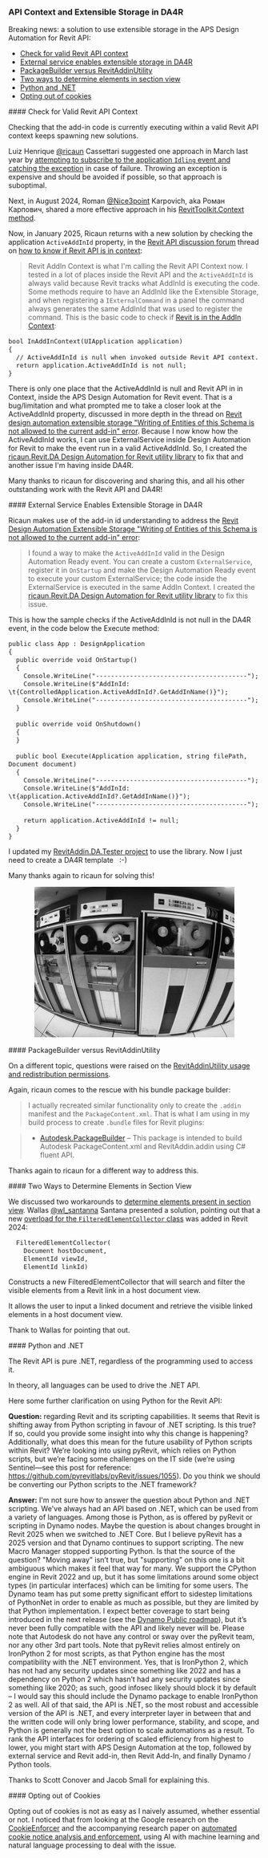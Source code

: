 <head>
<meta http-equiv="Content-Type" content="text/html; charset=utf-8">
<link rel="stylesheet" type="text/css" href="bc.css">

<!--
https://prismjs.com
<pre><code class="language-cs">
-->
<link href="https://cdn.jsdelivr.net/npm/prismjs@1.29.0/themes/prism.min.css" rel="stylesheet" />
<script src="https://cdn.jsdelivr.net/npm/prismjs@1.29.0/components/prism-core.min.js"></script>
<script src="https://cdn.jsdelivr.net/npm/prismjs@1.29.0/plugins/autoloader/prism-autoloader.min.js"></script>
<style> code[class*=language-], pre[class*=language-] { font-size : 90%; } </style>

</head>

<!--

- check api context
  ricaun 2024-03
  https://thebuildingcoder.typepad.com/blog/2024/03/api-context-aps-toolkit-and-da4r-debugging.html#2
  roman nice3point 2024-08
  https://thebuildingcoder.typepad.com/blog/2024/08/api-context-background-process-postcommand.html#4
  ricaun 2025-01
  [How to know if Revit API is in Context](https://forums.autodesk.com/t5/revit-api-forum/how-to-know-if-revit-api-is-in-context/m-p/13276039#M83476)

- ricaun handles add-in id for extensible storage in DA4R to solve
  Revit Design Automation | Extensible Storage "Writing of Entities of this Schema is not allowed to the current add-in." Error
  https://forums.autodesk.com/t5/revit-api-forum/revit-design-automation-extensible-storage-quot-writing-of/m-p/13280384#M83582

@tristan-m I found a way to make the ActiveAddInId valid in the Design Automation Ready event.

You can create a custom ExternalSevice and register in the OnStartup and make the Design Automation Ready event to execute your custom ExternalSevice, the code inside the ExternalSevice is execute in the same AddIn Context.

I created a library to make easier to use DA4R and fix this issue by default.
https://github.com/ricaun-io/ricaun.Revit.DA


This is how the sample to check if the ActiveAddInId is not null in the DA4R event. In the code below the Execute method.
public class App : DesignApplication
{
    public override void OnStartup()
    {
        Console.WriteLine("----------------------------------------");
        Console.WriteLine($"AddInId: \t{ControlledApplication.ActiveAddInId?.GetAddInName()}");
        Console.WriteLine("----------------------------------------");
    }

    public override void OnShutdown()
    {
    }

    public bool Execute(Application application, string filePath, Document document)
    {
        Console.WriteLine("----------------------------------------");
        Console.WriteLine($"AddInId: \t{application.ActiveAddInId?.GetAddInName()}");
        Console.WriteLine("----------------------------------------");

        return application.ActiveAddInId != null;
    }
}

I update my RevitAddin.DA.Tester project to use the library.
https://github.com/ricaun-io/RevitAddin.DA.Tester


Now I just need to create a DA4R template 😊


- ricaun's bundle package builder
  RevitAddinUtility usage and redistribution permissions.
  https://forums.autodesk.com/t5/revit-api-forum/revitaddinutility-usage-and-redistribution-permissions/td-p/8182324
  I actually recreate a similar package only to create the .addin and the PackageContent.xml. That what I have been using in my build process to create .bundle files for the Revit plugins.
  https://github.com/ricaun-io/Autodesk.PackageBuilder

- we discussed two workarounds to [Determine Elements Present in Section View]
  https://thebuildingcoder.typepad.com/blog/2024/01/directcontext3d-ids-and-linked-section-elements-.html#5
  now Wallas [@wl_santanna](https://forums.autodesk.com/t5/user/viewprofilepage/user-id/9728005) Santana presented the true solution, pointing out that:
  A new overload for the FilteredElementCollector class was added in revit 2024. It allows the user to input a linked document and retrieve the visible linked elements in a host document view.
  ApiDocs.co · Revit · FilteredElementCollector Constructor (Document, ElementId, ElementId)
  https://apidocs.co/apps/revit/2024/968b52a0-de55-2f96-de40-968812bc41c7.htm
  https://www.revitapidocs.com/2024/968b52a0-de55-2f96-de40-968812bc41c7.htm
  FilteredElementCollector(Document, ElementId, ElementId)
  Constructs a new FilteredElementCollector that will search and filter the visible elements from a Revit link in a host document view.
  Constructs a new FilteredElementCollector that will search and filter the visible elements from a Revit link in a host document view.

- https://autodesk.slack.com/archives/C0SR6NAP8/p1730892247924659
  Python versus .NET
  Q: regarding Revit and its scripting capabilities.
  It seems that Revit is shifting away from Python scripting in favor of .NET scripting. Is this accurate? If so, could you provide some insight into why this change is happening? Additionally, what does this mean for the future usability of Python scripts within Revit?
  We’re currently looking to use PyRevit, which relies on Python scripts, but we’re facing some challenges on the IT side (we’re using Sentinel—see this post for reference: https://github.com/pyrevitlabs/pyRevit/issues/1055). From Autodesk’s perspective, should we (and others) be converting our Python scripts to the .NET framework?".
  A1: I'm not sure how to answer the question about Python and .NET scripting.    We've always had an API based on .NET, which can be used from a variety of languages.  Among those is Python, as is offered by PyRevit or scripting in Dynamo nodes.
  Maybe the question is about changes brought in Revit 2025 when we switched to .NET Core.  But I believe PyRevit has a 2025 version and that Dynamo continues to support scripting.
  The new Macro Manager stopped supporting Python.
  Is that the source of the question?
  Moving away isn’t true, but ‘supporting’ on this one is a bit ambiguous which makes it feel that way for many. We support the CPython engine in Revit 2022 and up, but it has some limitations around some object types (in particular interfaces) which can be limiting for some users. The Dynamo team has put some pretty significant effort to sidestep limitations of PythonNet in order to enable as much as possible, but they are limited by that Python implementation. I expect better coverage to start being introduced in 2026 (see the Dynamo Public roadmap), but it’s never been fully compatible with the API and likely never will be.
  One thing which I think is imperative to note that we do not have any control or sway over the PyRevit team, nor any other 3rd part tool (such as Sentinel). Note that PyRevit relies almost entirely on IronPython 2 for most scripts as that Python engine has the most compatibility with the .NET environment. Yes that is IronPython2 which has not had any security updates since something like 2022 and has a dependency on Python 2 which hasn’t had any security updates since something like 2020… as such good infosec likely should block it by default - I would say this should include the Dynamo package to enable IronPython 2 as well.
  All of that said, the API is .NET so the most robust and accessible version of the API is .NET, and every interpreter layer in between that and the written code will only bring lower performance, stability, and scope, and Python is generally not the best option to scale automations as a result.
  (For anyone curious about my personal ordering of scaled efficiency I rank them as APS Design Automation, then external service and Revit Add-In, then Revit Add-In, then Dynamo / Python tools)  (edited)

- how to opt out of non-essential cookies?
  not so easy, check out the Google research on
  CookieEnforcer
  https://research.google/pubs/cookieenforcer-automated-cookie-notice-analysis-and-enforcement/
  and the accompanying research paper
  on [Automated Cookie Notice Analysis and Enforcement](https://www.usenix.org/system/files/sec23fall-prepub-389-khandelwal.pdf)
  using AI with machine learning and natural language processing

twitter:

A solution to check for valid #RevitAPI context and use extensible storage in the @AutodeskAPS Design Automation for Revit API, PackageBuilder versus RevitAddinUtility, Python vs .NET and two ways to determine elements in section view @AutodeskRevit #BIM @DynamoBIM https://thebuildingcoder.typepad.com/blog/2025/01/api-context-and-extensible-storage-in-da4r.html



#RevitAPI @AutodeskRevit #BIM @DynamoBIM @AutodeskAPS


A solution to use extensible storage in the APS Design Automation for Revit API
&ndash; Check for valid Revit API context
&ndash; External service enables extensible storage in DA4R
&ndash; PackageBuilder versus RevitAddinUtility
&ndash; Two ways to determine elements in section view
&ndash; Python and .NET
&ndash; Opting out of cookies...

linkedin:

#BIM #DynamoBIM #AutodeskAPS #Revit #API #IFC #SDK #Autodesk #AEC #adsk

the [Revit API discussion forum](http://forums.autodesk.com/t5/revit-api-forum/bd-p/160) thread

<center>
<img src="img/" alt="" title="" width="600"/>
<p style="font-size: 80%; font-style:italic"></p>
<a href="img/.gif"><p style="font-size: 80%; font-style:italic">Click for animation</p></a>
</center>

-->

### API Context and Extensible Storage in DA4R

Breaking news: a solution to use extensible storage in the APS Design Automation for Revit API:

- [Check for valid Revit API context](#2)
- [External service enables extensible storage in DA4R](#3)
- [PackageBuilder versus RevitAddinUtility](#4)
- [Two ways to determine elements in section view](#5)
- [Python and .NET](#6)
- [Opting out of cookies](#7)

####<a name="2"></a> Check for Valid Revit API Context

Checking that the add-in code is currently executing within a valid Revit API context keeps spawning new solutions.

Luiz Henrique [@ricaun](https://ricaun.com/) Cassettari suggested one approach in March last year
by [attempting to subscribe to the application `Idling` event and catching the exception](https://thebuildingcoder.typepad.com/blog/2024/03/api-context-aps-toolkit-and-da4r-debugging.html#2) in
case of failure.
Throwing an exception is expensive and should be avoided if possible, so that approach is suboptimal.

Next, in August 2024, Roman [@Nice3point](https://t.me/nice3point) Karpovich, aka Роман Карпович, shared a more effective approach in
his [RevitToolkit.Context method](https://thebuildingcoder.typepad.com/blog/2024/08/api-context-background-process-postcommand.html#4).

Now, in January 2025, Ricaun returns with a new solution by checking the application `ActiveAddInId` property, in
the [Revit API discussion forum](http://forums.autodesk.com/t5/revit-api-forum/bd-p/160) thread
on [how to know if Revit API is in context](https://forums.autodesk.com/t5/revit-api-forum/how-to-know-if-revit-api-is-in-context/m-p/13276039#M83476):

> Revit AddIn Context is what I'm calling the Revit API Context now.
I tested in a lot of places inside the Revit API and the `ActiveAddInId` is always valid because Revit tracks what AddInId is executing the code.
Some methods require to have an AddInId like the Extensible Storage, and when registering a `IExternalCommand` in a panel the command always generates the same AddInId that was used to register the command.
This is the basic code to check if [Revit is in the AddIn Context](https://ricaun.com/revit-addin-context/):

<pre><code class="language-cs">bool InAddInContext(UIApplication application)
{
  // ActiveAddInId is null when invoked outside Revit API context.
  return application.ActiveAddInId is not null;
}</code></pre>

There is only one place that the ActiveAddInId is null and Revit API in in Context, inside the APS Design Automation for Revit event.
That is a bug/limitation and what prompted me to take a closer look at the ActiveAddInId property, discussed in more depth in the thread
on [Revit design automation extensible storage "Writing of Entities of this Schema is not allowed to the current add-in" error](https://forums.autodesk.com/t5/revit-api-forum/revit-design-automation-extensible-storage-quot-writing-of/td-p/12833018).
Because I now know how the ActiveAddInId works, I can use ExternalService inside Design Automation for Revit to make the event run in a valid ActiveAddInId.
So, I created
the [ricaun.Revit.DA Design Automation for Revit utility library](https://github.com/ricaun-io/ricaun.Revit.DA) to
fix that and another issue I'm having inside DA4R.

Many thanks to ricaun for discovering and sharing this, and all his other outstanding work with the Revit API and DA4R!

####<a name="3"></a> External Service Enables Extensible Storage in DA4R

Ricaun makes use of the add-in id understanding to address
the [Revit Design Automation Extensible Storage "Writing of Entities of this Schema is not allowed to the current add-in" error](https://forums.autodesk.com/t5/revit-api-forum/revit-design-automation-extensible-storage-quot-writing-of/m-p/13280384#M83582):

> I found a way to make the `ActiveAddInId` valid in the Design Automation Ready event.
You can create a custom `ExternalService`, register it in `OnStartup` and make the Design Automation Ready event to execute your custom ExternalService; the code inside the ExternalService is executed in the same AddIn Context.
I created
the [ricaun.Revit.DA Design Automation for Revit utility library](https://github.com/ricaun-io/ricaun.Revit.DA) to
fix this issue.

This is how the sample checks if the ActiveAddInId is not null in the DA4R event, in the code below the Execute method:

<pre><code class="language-cs">public class App : DesignApplication
{
  public override void OnStartup()
  {
    Console.WriteLine("----------------------------------------");
    Console.WriteLine($"AddInId: \t{ControlledApplication.ActiveAddInId?.GetAddInName()}");
    Console.WriteLine("----------------------------------------");
  }

  public override void OnShutdown()
  {
  }

  public bool Execute(Application application, string filePath, Document document)
  {
    Console.WriteLine("----------------------------------------");
    Console.WriteLine($"AddInId: \t{application.ActiveAddInId?.GetAddInName()}");
    Console.WriteLine("----------------------------------------");

    return application.ActiveAddInId != null;
  }
}</code></pre>

I updated my [RevitAddin.DA.Tester project](https://github.com/ricaun-io/RevitAddin.DA.Tester) to use the library.
Now I just need to create a DA4R template &nbsp;  :-)

Many thanks again to ricaun for solving this!

<center>
<img src="img/tape_deck.png" alt="Tape deck" title="Tape deck" width="400"/>
</center>

####<a name="4"></a> PackageBuilder versus RevitAddinUtility

On a different topic, questions were raised on
the [RevitAddinUtility usage and redistribution permissions](https://forums.autodesk.com/t5/revit-api-forum/revitaddinutility-usage-and-redistribution-permissions/td-p/8182324).

Again, ricaun comes to the rescue with his bundle package builder:

> I actually recreated similar functionality only to create the `.addin` manifest and the `PackageContent.xml`.
That is what I am using in my build process to create `.bundle` files for Revit plugins:

> - [Autodesk.PackageBuilder](https://github.com/ricaun-io/Autodesk.PackageBuilder) &ndash; This package is intended to build Autodesk PackageContent.xml and RevitAddin.addin using C# fluent API.

Thanks again to ricaun for a different way to address this.

####<a name="5"></a> Two Ways to Determine Elements in Section View

We discussed two workarounds to [determine elements present in section view](https://thebuildingcoder.typepad.com/blog/2024/01/directcontext3d-ids-and-linked-section-elements-.html#5).
Wallas [@wl_santanna](https://forums.autodesk.com/t5/user/viewprofilepage/user-id/9728005) Santana presented a solution,
pointing out that
a new [overload for the `FilteredElementCollector` class](https://www.revitapidocs.com/2024/968b52a0-de55-2f96-de40-968812bc41c7.htm) was
added in Revit 2024:

<pre><code class="language-cs">  FilteredElementCollector(
    Document hostDocument,
    ElementId viewId,
    ElementId linkId)</code></pre>

Constructs a new FilteredElementCollector that will search and filter the visible elements from a Revit link in a host document view.

It allows the user to input a linked document and retrieve the visible linked elements in a host document view.

Thank to Wallas for pointing that out.

####<a name="6"></a> Python and .NET

The Revit API is pure .NET, regardless of the programming used to access it.

In theory, all languages can be used to drive the .NET API.

Here some further clarification on using Python for the Revit API:

**Question:** regarding Revit and its scripting capabilities.
It seems that Revit is shifting away from Python scripting in favour of .NET scripting.
Is this true?
If so, could you provide some insight into why this change is happening?
Additionally, what does this mean for the future usability of Python scripts within Revit?
We’re looking into using pyRevit, which relies on Python scripts, but we’re facing some challenges on the IT side (we’re using Sentinel—see this post for reference: https://github.com/pyrevitlabs/pyRevit/issues/1055).
Do you think we should be converting our Python scripts to the .NET framework?

**Answer:**
I'm not sure how to answer the question about Python and .NET scripting.
We've always had an API based on .NET, which can be used from a variety of languages.
Among those is Python, as is offered by pyRevit or scripting in Dynamo nodes.
Maybe the question is about changes brought in Revit 2025 when we switched to .NET Core.
But I believe pyRevit has a 2025 version and that Dynamo continues to support scripting.
The new Macro Manager stopped supporting Python.
Is that the source of the question?
"Moving away" isn’t true, but "supporting" on this one is a bit ambiguous which makes it feel that way for many.
We support the CPython engine in Revit 2022 and up, but it has some limitations around some object types (in particular interfaces) which can be limiting for some users.
The Dynamo team has put some pretty significant effort to sidestep limitations of PythonNet in order to enable as much as possible, but they are limited by that Python implementation.
I expect better coverage to start being introduced in the next release (see the [Dynamo Public roadmap](https://github.com/DynamoDS/Dynamo/wiki/Dynamo-Public-Roadmap)), but it’s never been fully compatible with the API and likely never will be.
Please note that Autodesk do not have any control or sway over the pyRevit team, nor any other 3rd part tools.
Note that pyRevit relies almost entirely on IronPython 2 for most scripts, as that Python engine has the most compatibility with the .NET environment. Yes, that is IronPython 2, which has not had any security updates since something like 2022 and has a dependency on Python 2 which hasn’t had any security updates since something like 2020; as such, good infosec likely should block it by default &ndash; I would say this should include the Dynamo package to enable IronPython 2 as well.
All of that said, the API is .NET, so the most robust and accessible version of the API is .NET, and every interpreter layer in between that and the written code will only bring lower performance, stability, and scope, and Python is generally not the best option to scale automations as a result.
To rank the API interfaces for ordering of scaled efficiency from highest to lower, you might start with APS Design Automation at the top, followed by external service and Revit add-in, then Revit Add-In, and finally Dynamo / Python tools.

Thanks to Scott Conover and Jacob Small for explaining this.

####<a name="7"></a> Opting out of Cookies

Opting out of cookies is not as easy as I naively assumed, whether essential or not.
I noticed that from looking at the Google research on
the [CookieEnforcer](https://research.google/pubs/cookieenforcer-automated-cookie-notice-analysis-and-enforcement/) and the accompanying research paper
on [automated cookie notice analysis and enforcement](https://www.usenix.org/system/files/sec23fall-prepub-389-khandelwal.pdf),
using AI with machine learning and natural language processing to deal with the issue.

